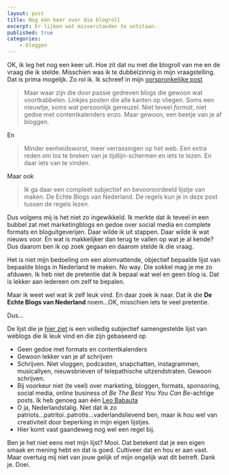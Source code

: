 ```yaml
---
layout: post
title: Nog één keer over die blogroll
excerpt: Er lijken wat misverstanden te ontstaan. 
published: true
categories: 
    - bloggen
---
```


OK, ik leg het nog een keer uit. Hoe zit dat nu met die blogroll van me en de vraag die ik stelde. Misschien was ik te dubbelzinnig in mijn vraagstelling. Dat is prima mogelijk. Zo rol ik. Ik schreef in mijn [oorspronkelijke post](/Nederlandse-blogs)

> Maar waar zijn die door passie gedreven blogs die gewoon wat voortkabbelen. Linkjes posten die alle kanten op vliegen. Soms een nieuwtje, soms wat persoonlijk geneuzel. Niet teveel *format*, niet gedoe met contentkalenders enzo. Maar gewoon, een beetje van je af bloggen. 

En

>Minder eenheidsworst, meer verrassingen op het web. Een extra reden om los te breken van je tijdlijn-schermen en iets te lezen. En daar iets van te vinden. 

Maar ook
> Ik ga daar een compleet subjectief en bevooroordeeld lijstje van maken. De Echte Blogs van Nederland. De regels kun je in deze post tussen de regels lezen.

Dus volgens mij is het niet zo ingewikkeld. Ik merkte dat ik teveel in een bubbel zat met marketingblogs en gedoe over social media en complete formats en bloguitgeverijen. Daar wilde ik uit stappen. Daar wilde ik wat nieuws voor. En wat is makkelijker dan terug te vallen op wat je al kende? Dus daarom ben ik op zoek gegaan en daarom stelde ik die vraag.

Het is niet mijn bedoeling om een alomvattende, objectief bepaalde lijst van bepaalde blogs in Nederland te maken. No way. Die sokkel mag je me zo afduwen. Ik heb niet de pretentie dat ík bepaal wat wel en geen blog is. Dat is lekker aan iedereen om zelf te bepalen. 

Maar ik weet wel wat ik zelf leuk vind. En daar zoek ik naar. Dat ik die **De Echte Blogs van Nederland** noem...OK, misschien iets te veel pretentie. 

Dus...

De lijst die je [hier ziet](/blogroll) is een volledig subjectief samengestelde lijst van weblogs die ík leuk vind en die zijn gebaseerd op

* Geen gedoe met formats en contentkalenders
* Gewoon lekker van je af schrijven
* Schrijven. Niet vloggen, podcasten, snapchatten, instagrammen, musicallyen, nieuwsbrieven of telepathische uitzendstraten. Gewoon schrijven. 
* Bij voorkeur niet (te veel) over marketing, bloggen, formats, sponsoring, social media, online business of *Be The Best You You Can Be*-achtige posts. Ik heb genoeg aan één [Leo Babauta](http://zenhabits.net)
* O ja, Nederlandstalig. Niet dat ik zo patriots...patritoi..patrotis...vaderlandslievend ben, maar ik hou wel van creativiteit door beperking in mijn eigen lijstjes.
* Hier komt vast gaandeweg nog wel een regel bij. 

Ben je het niet eens met mijn lijst? Mooi. Dat betekent dat je een eigen smaak en mening hebt en dat is goed. Cultiveer dat en hou er aan vast. Maar overtuig mij niet van jouw gelijk of mijn ongelijk wat dit betreft. Dank je. Doei.